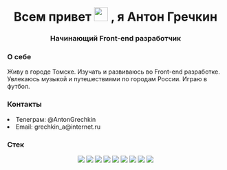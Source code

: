 <h1 align="center">Всем привет <img src="https://github.com/blackcater/blackcater/raw/main/images/Hi.gif" height="32"/> , я Антон Гречкин </h1>
<h3 align="center">Начинающий Front-end разработчик</h3>
<h3>О себе</h3>
<p> Живу в городе Томске. Изучать и развиваюсь во Front-end разработке. Увлекаюсь музыкой и путешествиями по городам России. Играю в футбол. </p>
<h3>Контакты</h3>
<li>Телеграм: @AntonGrechkin</li>
<li>Email: grechkin_a@internet.ru</li>
<h3>Стек</h3>
<div align="center">
  <img src='https://img.shields.io/badge/html5-%23E34F26.svg?style=for-the-badge&logo=html5&logoColor=white'>
  <img src='https://img.shields.io/badge/css3-%231572B6.svg?style=for-the-badge&logo=css3&logoColor=white'>
  <img src='https://img.shields.io/badge/javascript-%23323330.svg?style=for-the-badge&logo=javascript&logoColor=%23F7DF1E'>
  <img src='https://img.shields.io/badge/react-%2320232a.svg?style=for-the-badge&logo=react&logoColor=%2361DAFB'>
  <img src='https://img.shields.io/badge/Postman-FF6C37?style=for-the-badge&logo=postman&logoColor=white'>
  <img src='https://img.shields.io/badge/webpack-%238DD6F9.svg?style=for-the-badge&logo=webpack&logoColor=black'>
  <img src='https://img.shields.io/badge/MongoDB-%234ea94b.svg?style=for-the-badge&logo=mongodb&logoColor=white'>
  <img src='https://img.shields.io/badge/github%20pages-121013?style=for-the-badge&logo=github&logoColor=white'>
  <img src='https://img.shields.io/badge/figma-%23F24E1E.svg?style=for-the-badge&logo=figma&logoColor=white'>
</div>
